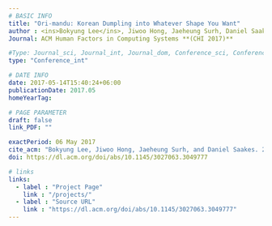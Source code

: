 ```yaml
---
# BASIC INFO
title: "Ori-mandu: Korean Dumpling into Whatever Shape You Want"
author : <ins>Bokyung Lee</ins>, Jiwoo Hong, Jaeheung Surh, Daniel Saakes.
Journal: ACM Human Factors in Computing Systems **(CHI 2017)**

#Type: Journal_sci, Journal_int, Journal_dom, Conference_sci, Conference_int, conference_dom
type: "Conference_int"

# DATE INFO
date: 2017-05-14T15:40:24+06:00
publicationDate: 2017.05
homeYearTag: 

# PAGE PARAMETER
draft: false
link_PDF: ""

exactPeriod: 06 May 2017
cite_acm: "Bokyung Lee, Jiwoo Hong, Jaeheung Surh, and Daniel Saakes. 2017. Ori-mandu: Korean Dumpling into Whatever Shape You Want. In Proceedings of the 2017 CHI Conference Extended Abstracts on Human Factors in Computing Systems (CHI EA '17). Association for Computing Machinery, New York, NY, USA, 456."
doi: https://dl.acm.org/doi/abs/10.1145/3027063.3049777

# links
links:
  - label : "Project Page"
    link : "/projects/"
  - label : "Source URL"
    link : "https://dl.acm.org/doi/abs/10.1145/3027063.3049777"
---
```

